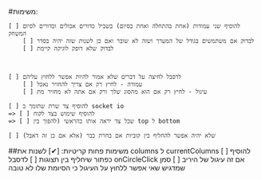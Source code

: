 #משימות:

	[ ] להוסיף שני עמודות (אחת בהתחלה ואחת בסיום) בשביל כדורים אכולים וכדורים לסיום המשחק
		[ ] לבדוק אם משתמשים בגודל של המערך ושזה לא שובר ואם כן לשנות שזה יהיה בסדר
		[ ] לבדוק שלא דופק לוגיקה קיימת

		

	[ ] לדסבל לחיצה על דברים שלא אמור להיות אפשר ללחוץ עליהם
		[ ] עמודה - לחיץ רק אם צריך להחזיר נאכל
		[ ] עיגול - לחיץ רק אם הוא מהסוג שלך ורק אם אתה לא מחזיר מת

	[ ] להוסיף צד שרת שתומך ב socket io
	=> [ ] להוסיף שימוש בצד לקוח
	=> [ ] שכל צד יראה אותו כהראשי (להפוך בין top ל bottom

	[ ] שלא יהיה אפשר להחליף בין קוביות אם בחרת כבר (אלא אם כן זה דאבל)

##משימות פחות קריטיות:
	[✔] לשנות את columns ל currentColumns
	[ ] להוסיף כפתור שיחליף בין תצוגות
	[ ] לדסבל onCircleClick אם זה עיגול של היריב
	[ ] סמן שמדגיש שאי אפשר ללחוץ על העיגול כי הסיומת שלו לא טובה